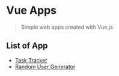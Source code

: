 # Vue Apps
> Simple web apps created with Vue.js

## List of App
- [Task Tracker](https://github.com/dionisiusdh/learn-vue/tree/main/vue-task-tracker)
- [Random User Generator](https://github.com/dionisiusdh/learn-vue/tree/main/vue-random-user-gen)